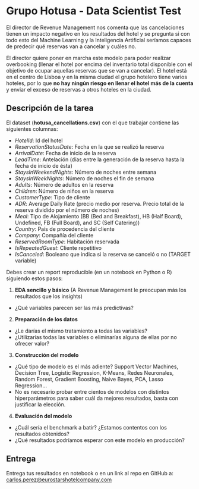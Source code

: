 # Grupo Hotusa - Data Scientist Test

El director de Revenue Management nos comenta que las cancelaciones tienen un impacto negativo en los resultados del hotel y se pregunta si con todo esto del Machine Learning y la Inteligencia Artificial seríamos capaces de predecir qué reservas van a cancelar y cuáles no. 

El director quiere poner en marcha este modelo para poder realizar overbooking (llenar el hotel por encima del inventario total disponible con el objetivo de ocupar aquellas reservas que se van a cancelar). El hotel está en el centro de Lisboa y en la misma ciudad el grupo hotelero tiene varios hoteles, por lo que **no hay ningún riesgo en llenar el hotel más de la cuenta** y enviar el exceso de reservas a otros hoteles en la ciudad.

## Descripción de la tarea

El dataset (**hotusa_cancellations.csv**) con el que trabajar contiene las siguientes columnas:
- *HotelId*: Id del hotel
- *ReservationStatusDate*: Fecha en la que se realizó la reserva
- *ArrivalDate*: Fecha de inicio de la reserva
- *LeadTime*: Antelación (días entre la generación de la reserva hasta la fecha de inicio de ésta)
- *StaysInWeekendNights*: Número de noches entre semana
- *StaysInWeekNights*: Número de noches el fin de semana
- *Adults*: Número de adultos en la reserva
- *Children*: Número de niños en la reserva
- *CustomerType*: Tipo de cliente
- *ADR*: Average Daily Rate (precio medio por reserva. Precio total de la reserva dividido por el número de noches)
- *Meal*: Tipo de Alojamiento (BB (Bed and Breakfast), HB (Half Board), Undefined, FB (Full Board), and SC (Self Catering))
- *Country*: País de procedencia del cliente
- *Company*: Compañía del cliente
- *ReservedRoomType*: Habitación reservada
- *IsRepeatedGuest*: Cliente repetitivo
- *IsCanceled*: Booleano que indica si la reserva se canceló o no (TARGET variable)

Debes crear un report reproducible (en un notebook en Python o R) siguiendo estos pasos:
1. **EDA sencillo y básico** (A Revenue Management le preocupan más los resultados que los insights)
  * ¿Qué variables parecen ser las más predictivas?

2. **Preparación de los datos**
  * ¿Le darías el mismo tratamiento a todas las variables?
  * ¿Utilizarías todas las variables o eliminarías alguna de ellas por no ofrecer valor?
  
3. **Construcción del modelo**
  * ¿Qué tipo de modelo es el más adiente? Support Vector Machines, Decision Tree, Logistic Regression, K-Means, Redes Neuronales, Random Forest, Gradient Boosting, Naive Bayes, PCA, Lasso Regression...
  * No es necesario probar entre cientos de modelos con distintos hiperparámetros para saber cuál da mejores resultados, basta con justificar la elección.
  
4. **Evaluación del modelo**
  * ¿Cuál sería el benchmark a batir? ¿Estamos contentos con los resultados obtenidos?
  * ¿Qué resultados podríamos esperar con este modelo en producción?

## Entrega

Entrega tus resultados en notebook o en un link al repo en GitHub a: carlos.perez@eurostarshotelcompany.com 
